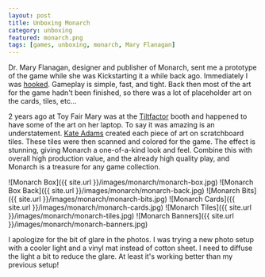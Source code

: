 ```yaml
---
layout: post
title: Unboxing Monarch
category: unboxing
featured: monarch.png
tags: [games, unboxing, monarch, Mary Flanagan]
---
```


<span class="firstcharacter">D</span>r. Mary Flanagan, designer and publisher of Monarch, sent me a prototype of the game while she was Kickstarting it a while back ago. Immediately I was [hooked](http://www.purplepawn.com/2015/03/kickstarter-previewmonarch/). Gameplay is simple, fast, and tight. Back then most of the art for the game hadn't been finished, so there was a lot of placeholder art on the cards, tiles, etc...

2 years ago at Toy Fair Mary was at the [Tiltfactor](http://www.tiltfactor.org) booth and happened to have some of the art on her laptop. To say it was amazing is an understatement. [Kate Adams](http://www.kateadamsillustration.com/) created each piece of art on scratchboard tiles. These tiles were then scanned and colored for the game. The effect is stunning, giving Monarch a one-of-a-kind look and feel. Combine this with overall high production value, and the already high quality play, and Monarch is a treasure for any game collection.

![Monarch Box]({{ site.url }}/images/monarch/monarch-box.jpg)
![Monarch Box Back]({{ site.url }}/images/monarch/monarch-back.jpg)
![Monarch Bits]({{ site.url }}/images/monarch/monarch-bits.jpg)
![Monarch Cards]({{ site.url }}/images/monarch/monarch-cards.jpg)
![Monarch Tiles]({{ site.url }}/images/monarch/monarch-tiles.jpg)
![Monarch Banners]({{ site.url }}/images/monarch/monarch-banners.jpg)

I apologize for the bit of glare in the photos. I was trying a new photo setup with a cooler light and a vinyl mat instead of cotton sheet. I need to diffuse the light a bit to reduce the glare. At least it's working better than my previous setup!
